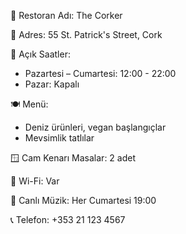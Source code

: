 🏨 Restoran Adı: The Corker

📍 Adres: 55 St. Patrick's Street, Cork

📅 Açık Saatler:
- Pazartesi – Cumartesi: 12:00 - 22:00
- Pazar: Kapalı

🍽️ Menü:
- Deniz ürünleri, vegan başlangıçlar
- Mevsimlik tatlılar

🪟 Cam Kenarı Masalar: 2 adet

📶 Wi-Fi: Var

🎻 Canlı Müzik: Her Cumartesi 19:00

📞 Telefon: +353 21 123 4567
